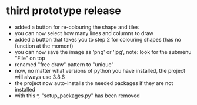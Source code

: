 # third prototype release
- added a button for re-colouring the shape and tiles
- you can now select how many lines and columns to draw
- added a button that takes you to step 2 for colouring shapes (has no function at the moment)
- you can now save the image as 'png' or 'jpg', note: look for the submenu "File" on top
- renamed "free draw" pattern to "unique"
- now, no matter what versions of python you have installed, the project will always use 3.8.6
- the project now auto-installs the needed packages if they are not installed
- with this ^, "setup_packages.py" has been removed
